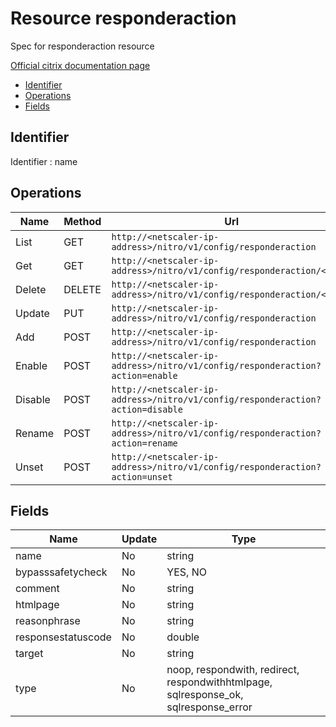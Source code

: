 # Resource responderaction

Spec for responderaction resource

[Official citrix documentation page](https://developer-docs.citrix.com/projects/netscaler-nitro-api/en/12.0/configuration/responder/responderaction/responderaction/)

- [Identifier](#identifier)
- [Operations](#operations)
- [Fields](#fields)

## Identifier

Identifier : name

## Operations

| Name | Method | Url |
|----|----|----|
| List | GET | `http://<netscaler-ip-address>/nitro/v1/config/responderaction` |
| Get | GET | `http://<netscaler-ip-address>/nitro/v1/config/responderaction/<name>` |
| Delete | DELETE | `http://<netscaler-ip-address>/nitro/v1/config/responderaction/<name>` |
| Update | PUT | `http://<netscaler-ip-address>/nitro/v1/config/responderaction` |
| Add | POST | `http://<netscaler-ip-address>/nitro/v1/config/responderaction` |
| Enable | POST | `http://<netscaler-ip-address>/nitro/v1/config/responderaction?action=enable` |
| Disable | POST | `http://<netscaler-ip-address>/nitro/v1/config/responderaction?action=disable` |
| Rename | POST | `http://<netscaler-ip-address>/nitro/v1/config/responderaction?action=rename` |
| Unset | POST | `http://<netscaler-ip-address>/nitro/v1/config/responderaction?action=unset` |

## Fields

| Name | Update | Type |
|----|----|----|
| name | No | string |
| bypasssafetycheck | No | YES, NO |
| comment | No | string |
| htmlpage | No | string |
| reasonphrase | No | string |
| responsestatuscode | No | double |
| target | No | string |
| type | No | noop, respondwith, redirect, respondwithhtmlpage, sqlresponse_ok, sqlresponse_error |

